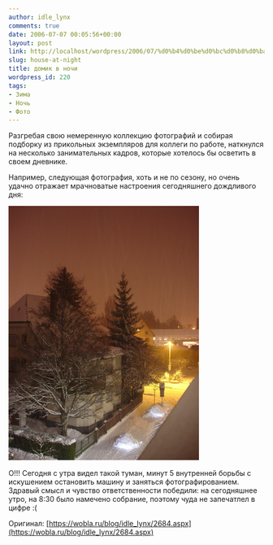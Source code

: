 ```yaml
---
author: idle_lynx
comments: true
date: 2006-07-07 00:05:56+00:00
layout: post
link: http://localhost/wordpress/2006/07/%d0%b4%d0%be%d0%bc%d0%b8%d0%ba-%d0%b2-%d0%bd%d0%be%d1%87%d0%b8/
slug: house-at-night
title: домик в ночи
wordpress_id: 220
tags:
- Зима
- Ночь
- Фото
---
```


Разгребая свою немеренную коллекцию фотографий и собирая подборку из прикольных экземпляров для коллеги по работе, наткнулся на несколько занимательных кадров, которые хотелось бы осветить в своем дневнике.

Например, следующая фотография, хоть и не по сезону, но очень удачно отражает мрачноватые настроения сегодняшнего дождливого дня:

![House at Night](images/2007/05/6475bd89-ad49-4fe1-804e-125df336b184.JPG)

О!!! Сегодня с утра видел такой туман, минут 5 внутренней борьбы с искушением остановить машину и заняться фотографированием. Здравый смысл и чувство ответственности победили: на сегодняшнее утро, на 8:30 было намечено собрание, поэтому чуда не запечатлел в цифре :(

Оригинал: [https://wobla.ru/blog/idle_lynx/2684.aspx](https://wobla.ru/blog/idle_lynx/2684.aspx)
